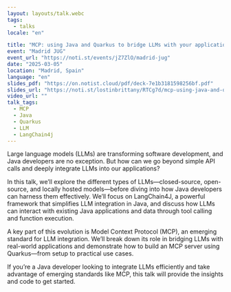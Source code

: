 ```yaml
---
layout: layouts/talk.webc
tags:
  - talks
locale: "en"

title: "MCP: using Java and Quarkus to bridge LLMs with your applications and data"
event: "Madrid JUG"
event_url: "https://noti.st/events/jZ7ZlO/madrid-jug"
date: "2025-03-05"
location: "Madrid, Spain"
language: "en"
slides_pdf: "https://on.notist.cloud/pdf/deck-7e1b3181598256bf.pdf"
slides_url: "https://noti.st/lostinbrittany/RTCg7d/mcp-using-java-and-quarkus-to-bridge-llms-with-your-applications-and-data"
video_url: ""
talk_tags:
  - MCP
  - Java
  - Quarkus
  - LLM
  - LangChain4j
---
```


Large language models (LLMs) are transforming software development, and Java developers are no exception. But how can we go beyond simple API calls and deeply integrate LLMs into our applications?

In this talk, we’ll explore the different types of LLMs—closed-source, open-source, and locally hosted models—before diving into how Java developers can harness them effectively. We’ll focus on LangChain4J, a powerful framework that simplifies LLM integration in Java, and discuss how LLMs can interact with existing Java applications and data through tool calling and function execution.

A key part of this evolution is Model Context Protocol (MCP), an emerging standard for LLM integration. We’ll break down its role in bridging LLMs with real-world applications and demonstrate how to build an MCP server using Quarkus—from setup to practical use cases.

If you’re a Java developer looking to integrate LLMs efficiently and take advantage of emerging standards like MCP, this talk will provide the insights and code to get started.
